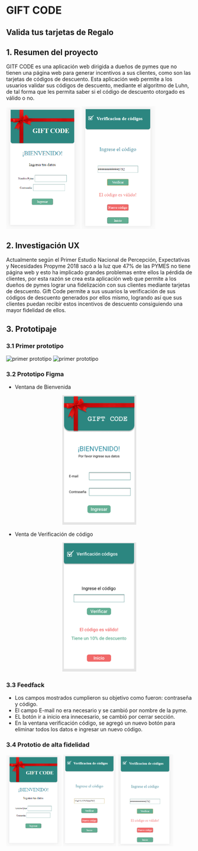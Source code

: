 # GIFT CODE 

## Valida tus tarjetas de Regalo

## 1. Resumen del proyecto

GITF CODE es una aplicación web dirigida a dueños de pymes que no tienen una página web para generar incentivos a sus clientes, como son las tarjetas de códigos de descuento.
Esta aplicación web permite a los usuarios validar sus códigos de descuento, mediante el algoritmo de Luhn, de tal forma que les permita saber si el código de descuento otorgado es válido o no.

<img src= "HomePage-1.png" alt="vista de bienvenida" width="200"/>
<img src= "Enmascaramiento-1.png" alt="vista verificador" width="200"/>

## 2. Investigación UX

Actualmente según el Primer Estudio Nacional de Percepción, Expectativas y Necesidades Propyme 2018 sacó a la luz que 47% de las PYMES no tiene página web y esto ha implicado grandes problemas entre ellos la pérdida de clientes, por esta razón se crea esta aplicación web que permite a los dueños de pymes lograr una fidelización con sus clientes mediante tarjetas de descuento. 
Gift Code permite a sus usuarios la verificación de sus códigos de descuento generados por ellos mismo, logrando así que sus clientes puedan recibir estos incentivos de descuento consiguiendo una mayor fidelidad de ellos.

## 3. Prototipaje

### 3.1 Primer prototipo

<img src= "prototipoPapel-3.jpg" alt="primer prototipo" width="200"/>
<img src= "prototipoPapel-1.jpg" alt="primer prototipo" width="200"/>

### 3.2 Prototipo Figma

* Ventana de Bienvenida
<p align="center">
  <img src= "Vista bienvenida.png" alt="primer prototipo" width="200" />
</p> 

* Venta de Verificación de código
<p align="center">
  <img src= "Verificador codigo.png" alt="primer prototipo" width="200"/>
</p> 

### 3.3 Feedfack

* Los campos mostrados cumplieron su objetivo como fueron: contraseña y código.
* El campo E-mail no era necesario y se cambió por nombre de la pyme.
* EL botón ir a inicio era innecesario, se cambió por cerrar sección.
* En la ventana verificación código, se agregó un nuevo botón para eliminar todos los datos e ingresar un nuevo código.

### 3.4 Prototio de alta fidelidad

<img src= "HomePage-1.png" alt="vista de bienvenida" width="150"/>
<img src= "IngresoDatoVerificador-1.png" alt="vista verificador" width="144"/>
<img src= "Enmascaramiento-1.png" alt="vista verificador" width="150"/>















